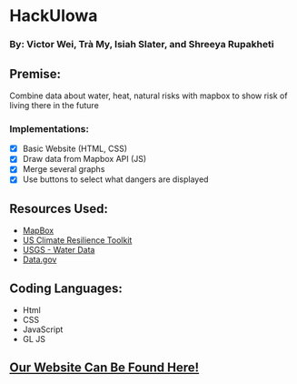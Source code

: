 # HackUIowa
### By: Victor Wei, Trà My, Isiah Slater, and Shreeya Rupakheti
## Premise:
  Combine data about water, heat, natural risks with mapbox to show risk of living there in the future
### Implementations: 
  - [x] Basic Website (HTML, CSS)
  - [x] Draw data from Mapbox API (JS)
  - [x] Merge several graphs 
  - [x] Use buttons to select what dangers are displayed

## Resources Used:
* [MapBox](https://www.mapbox.com/)
* [US Climate Resilience Toolkit](https://toolkit.climate.gov/tools)
* [USGS - Water Data](https://waterdata.usgs.gov/nwis)
* [Data.gov](https://catalog.data.gov/dataset)


## Coding Languages: 
* Html
* CSS 
* JavaScript
* GL JS

## [Our Website Can Be Found Here!](https://riskfreeliving.space)
